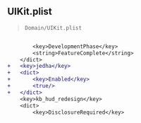 ## UIKit.plist

> `Domain/UIKit.plist`

```diff

 		<key>DevelopmentPhase</key>
 		<string>FeatureComplete</string>
 	</dict>
+	<key>jedha</key>
+	<dict>
+		<key>Enabled</key>
+		<true/>
+	</dict>
 	<key>kb_hud_redesign</key>
 	<dict>
 		<key>DisclosureRequired</key>

```
